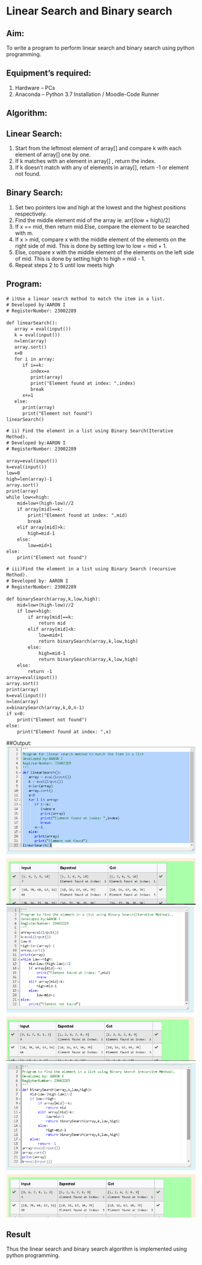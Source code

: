 # Linear Search and Binary search
## Aim:
To write a program to perform linear search and binary search using python programming.
## Equipment’s required:
1.	Hardware – PCs
2.	Anaconda – Python 3.7 Installation / Moodle-Code Runner
## Algorithm:
## Linear Search:
1.	Start from the leftmost element of array[] and compare k with each element of array[] one by one.
2.	If k matches with an element in array[] , return the index.
3.	If k doesn’t match with any of elements in array[], return -1 or element not found.
## Binary Search:
1.	Set two pointers low and high at the lowest and the highest positions respectively.
2.	Find the middle element mid of the array ie. arr[(low + high)/2]
3.	If x == mid, then return mid.Else, compare the element to be searched with m.
4.	If x > mid, compare x with the middle element of the elements on the right side of mid. This is done by setting low to low = mid + 1.
5.	Else, compare x with the middle element of the elements on the left side of mid. This is done by setting high to high = mid - 1.
6.	Repeat steps 2 to 5 until low meets high
## Program:
```
# i)Use a linear search method to match the item in a list.
# Developed by:AARON I
# RegisterNumber: 23002289

def linearSearch():
   array = eval(input())
   k = eval(input()) 
   n=len(array)
   array.sort()
   x=0
   for i in array:
      if i==k:
         index=x
         print(array)
         print("Element found at index: ",index)
         break
      x+=1
   else:
      print(array)
      print("Element not found")
linearSearch()
```
```
# ii) Find the element in a list using Binary Search(Iterative Method).
# Developed by:AARON I
# RegisterNumber: 23002289

array=eval(input())
k=eval(input())
low=0
high=len(array)-1
array.sort()
print(array)
while low<=high:
    mid=low+(high-low)//2
    if array[mid]==k:
        print("Element found at index: ",mid)
        break
    elif array[mid]>k:
        high=mid-1
    else:
        low=mid+1
else:
    print("Element not found")
```
```
# iii)Find the element in a list using Binary Search (recursive Method).
# Developed by: AARON I
# RegisterNumber: 23002289

def binarySearch(array,k,low,high): 
    mid=low+(high-low)//2
    if low<=high:
        if array[mid]==k:
            return mid
        elif array[mid]<k:
            low=mid+1
            return binarySearch(array,k,low,high)
        else: 
            high=mid-1
            return binarySearch(array,k,low,high)
    else:
        return -1
array=eval(input())
array.sort()
print(array)
k=eval(input())
n=len(array)
x=binarySearch(array,k,0,n-1)
if x<0:
    print("Element not found")
else:
    print("Element found at index: ",x)
```
##Output:
![output](/Screenshot%202023-07-26%20205114.png)
![output](/Screenshot%202023-07-26%20205337.png)
![output](/Screenshot%202023-07-26%20205552.png)

## Result
Thus the linear search and binary search algorithm is implemented using python programming.
